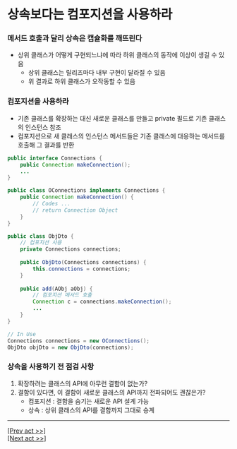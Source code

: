 # 상속보다는 컴포지션을 사용하라
### 메서드 호출과 달리 상속은 캡슐화를 깨뜨린다
* 상위 클래스가 어떻게 구현되느냐에 따라 하위 클래스의 동작에 이상이 생길 수 있음
  * 상위 클래스는 릴리즈마다 내부 구현이 달라질 수 있음
  * 위 결과로 하위 클래스가 오작동할 수 있음
### 컴포지션을 사용하라
* 기존 클래스를 확장하는 대신 새로운 클래스를 만들고 private 필드로 기존 클래스의 인스턴스 참조
* 컴포지션으로 새 클래스의 인스턴스 메서드들은 기존 클래스에 대응하는 메서드를 호출해 그 결과를 반환
```java
public interface Connections {
    public Connection makeConnection();
    ...
}

public class OConnections implements Connections {
    public Connection makeConnection() {
        // Codes ... 
        // return Connection Object
    }
}

public class ObjDto {
    // 컴포지션 사용
    private Connections connections;
    
    public ObjDto(Connections connections) {
        this.connections = connections;
    }
    
    public add(AObj aObj) {
        // 컴포지션 메서드 호출
        Connection c = connections.makeConnection();
        ...
    }
}

// In Use
Connections connections = new OConnections();
ObjDto objDto = new ObjDto(connections);
```
### 상속을 사용하기 전 점검 사항
1. 확장하려는 클래스의 API에 아무런 결함이 없는가?
2. 결함이 있다면, 이 결함이 새로운 클래스의 API까지 전파되어도 괜찮은가?
   * 컴포지션 : 결함을 숨기는 새로운 API 설계 가능
   * 상속 : 상위 클래스의 API를 결함까지 그대로 승계
---
[[Prev act >>]](../act3/README.md)  
[[Next act >>]](../act5/README.md)